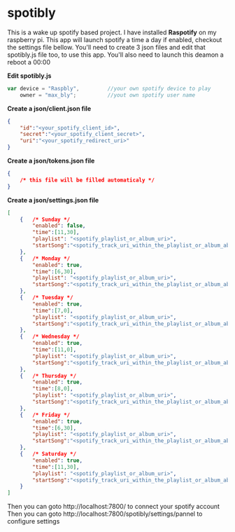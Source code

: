 # spotibly

This is a wake up spotify based project.
I have installed **Raspotify** on my raspberry pi.
This app will launch spotify a time a day if enabled, checkout the settings file bellow.
You'll need to create 3 json files and edit that spotibly.js file too, to use this app.
You'll also need to launch this deamon a reboot a 00:00

__Edit spotibly.js__
```js
var device = "Raspbly",			//your own spotify device to play
    owner = "max_bly";			//yout own spotify user name
```

__Create a json/client.json file__
```json
{
	"id":"<your_spotify_client_id>",
	"secret":"<your_spotify_client_secret>",
	"uri":"<your_spotify_redirect_uri>"
}
```
__Create a json/tokens.json file__
```json
{
    /* this file will be filled automaticaly */
}
```

__Create a json/settings.json file__
```json
[
    {   /* Sunday */
        "enabled": false,
        "time":[11,30],
        "playlist": "<spotify_playlist_or_album_uri>",
        "startSong":"<spotify_track_uri_within_the_playlist_or_album_above>"
    },
    {   /* Monday */
        "enabled": true,
        "time":[6,30],
        "playlist": "<spotify_playlist_or_album_uri>",
        "startSong":"<spotify_track_uri_within_the_playlist_or_album_above>"
    },
    {   /* Tuesday */
        "enabled": true,
        "time":[7,0],
        "playlist": "<spotify_playlist_or_album_uri>",
        "startSong":"<spotify_track_uri_within_the_playlist_or_album_above>"
    },
    {   /* Wednesday */
        "enabled": true,
        "time":[11,0],
        "playlist": "<spotify_playlist_or_album_uri>",
        "startSong":"<spotify_track_uri_within_the_playlist_or_album_above>"
    },
    {   /* Thursday */
        "enabled": true,
        "time":[8,0],
        "playlist": "<spotify_playlist_or_album_uri>",
        "startSong":"<spotify_track_uri_within_the_playlist_or_album_above>"
    },
    {   /* Friday */
        "enabled": true,
        "time":[6,30],
        "playlist": "<spotify_playlist_or_album_uri>",
        "startSong":"<spotify_track_uri_within_the_playlist_or_album_above>"
    },
    {   /* Saturday */
        "enabled": true,
        "time":[11,30],
        "playlist": "<spotify_playlist_or_album_uri>",
        "startSong":"<spotify_track_uri_within_the_playlist_or_album_above>"
    }
]
```

Then you can goto http://localhost:7800/ to connect your spotify account
Then you can goto http://localhost:7800/spotibly/settings/pannel to configure settings